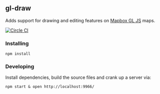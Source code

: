 gl-draw
---

Adds support for drawing and editing features on [Mapbox GL JS](https://www.mapbox.com/mapbox-gl-js/) 
maps.

[![Circle CI](https://circleci.com/gh/mapbox/gl-draw/tree/dev-pages.svg?style=svg&circle-token=9a1c59bacd6403294df7c5191a33adc7615ce1e7)](https://circleci.com/gh/mapbox/gl-draw/tree/dev-pages)

### Installing 

    npm install

### Developing 

Install dependencies, build the source files and crank up a server via:

    npm start & open http://localhost:9966/

